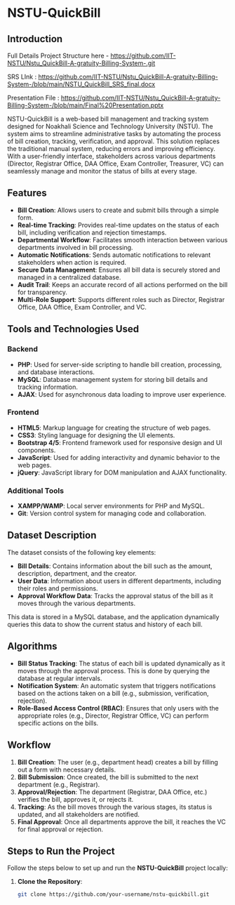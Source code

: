 # NSTU-QuickBill

## Introduction

Full Details Project Structure here - https://github.com/IIT-NSTU/Nstu_QuickBill-A-gratuity-Billing-System-.git

SRS LInk : https://github.com/IIT-NSTU/Nstu_QuickBill-A-gratuity-Billing-System-/blob/main/NSTU_QuickBill_SRS_final.docx

Presentation File : https://github.com/IIT-NSTU/Nstu_QuickBill-A-gratuity-Billing-System-/blob/main/Final%20Presentation.pptx

NSTU-QuickBill is a web-based bill management and tracking system designed for Noakhali Science and Technology University (NSTU). The system aims to streamline administrative tasks by automating the process of bill creation, tracking, verification, and approval. This solution replaces the traditional manual system, reducing errors and improving efficiency. With a user-friendly interface, stakeholders across various departments (Director, Registrar Office, DAA Office, Exam Controller, Treasurer, VC) can seamlessly manage and monitor the status of bills at every stage.

## Features

- **Bill Creation**: Allows users to create and submit bills through a simple form.
- **Real-time Tracking**: Provides real-time updates on the status of each bill, including verification and rejection timestamps.
- **Departmental Workflow**: Facilitates smooth interaction between various departments involved in bill processing.
- **Automatic Notifications**: Sends automatic notifications to relevant stakeholders when action is required.
- **Secure Data Management**: Ensures all bill data is securely stored and managed in a centralized database.
- **Audit Trail**: Keeps an accurate record of all actions performed on the bill for transparency.
- **Multi-Role Support**: Supports different roles such as Director, Registrar Office, DAA Office, Exam Controller, and VC.

## Tools and Technologies Used

### Backend
- **PHP**: Used for server-side scripting to handle bill creation, processing, and database interactions.
- **MySQL**: Database management system for storing bill details and tracking information.
- **AJAX**: Used for asynchronous data loading to improve user experience.

### Frontend
- **HTML5**: Markup language for creating the structure of web pages.
- **CSS3**: Styling language for designing the UI elements.
- **Bootstrap 4/5**: Frontend framework used for responsive design and UI components.
- **JavaScript**: Used for adding interactivity and dynamic behavior to the web pages.
- **jQuery**: JavaScript library for DOM manipulation and AJAX functionality.

### Additional Tools
- **XAMPP/WAMP**: Local server environments for PHP and MySQL.
- **Git**: Version control system for managing code and collaboration.

## Dataset Description

The dataset consists of the following key elements:
- **Bill Details**: Contains information about the bill such as the amount, description, department, and the creator.
- **User Data**: Information about users in different departments, including their roles and permissions.
- **Approval Workflow Data**: Tracks the approval status of the bill as it moves through the various departments.

This data is stored in a MySQL database, and the application dynamically queries this data to show the current status and history of each bill.

## Algorithms

- **Bill Status Tracking**: The status of each bill is updated dynamically as it moves through the approval process. This is done by querying the database at regular intervals.
- **Notification System**: An automatic system that triggers notifications based on the actions taken on a bill (e.g., submission, verification, rejection).
- **Role-Based Access Control (RBAC)**: Ensures that only users with the appropriate roles (e.g., Director, Registrar Office, VC) can perform specific actions on the bills.

## Workflow

1. **Bill Creation**: The user (e.g., department head) creates a bill by filling out a form with necessary details.
2. **Bill Submission**: Once created, the bill is submitted to the next department (e.g., Registrar).
3. **Approval/Rejection**: The department (Registrar, DAA Office, etc.) verifies the bill, approves it, or rejects it.
4. **Tracking**: As the bill moves through the various stages, its status is updated, and all stakeholders are notified.
5. **Final Approval**: Once all departments approve the bill, it reaches the VC for final approval or rejection.

## Steps to Run the Project

Follow the steps below to set up and run the **NSTU-QuickBill** project locally:

1. **Clone the Repository**:
   ```bash
   git clone https://github.com/your-username/nstu-quickbill.git
